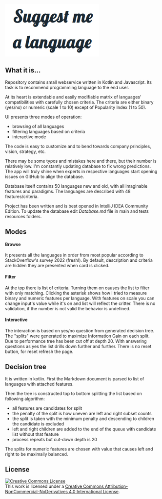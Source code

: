 ![image](banner.png)

## What it is...

Repository contains small webservice written in Kotlin and Javascript. Its task
is to recommend programming language to the end user.

At its heart is extendable and easily modifiable matrix of languages'
compatibilities with carefully chosen criteria. The criteria are 
either binary (yes/no) or numeric (scale 1 to 10) except of Popularity Index (1 to 50). 

UI presents three modes of operation:
* browsing of all languages
* filtering languages based on criteria
* interactive mode

The code is easy to customize and to bend towards company principles, vision,
strategy, etc.

There may be some typos and mistakes here and there, but their number is
relatively low. I'm constantly updating database to fix wrong predictions.
The app will truly shine when experts in respective languages start opening
issues on GitHub to align the database. 

Database itself contains 50 languages new and old, with all imaginable features
and paradigms. The languages are described with 48 features/criteria.

Project has been written and is best opened in IntelliJ IDEA Community Edition. To update the database
edit *Database.md* file in main and tests resources folders. 


## Modes

#### Browse

It presents all the languages in order from most popular according to 
StackOverflow's survey 2022 (fresh!). By default, description and criteria are hidden they are 
presented when card is clicked.

#### Filter

At the top there is list of criteria. Turning them on causes the list
to filter with only matching. Clicking the asterisk shows how I tried to measure binary and numeric features per language.
With features on scale you can change
input's value while it's on and list will reflect the critter.
There is no validation, if the number is not valid the behavior is undefined.

#### Interactive

The interaction is based on yes/no question from generated decision tree.
The "splits" were generated to maximize Information Gain on each split.
Due to performance tree has been cut off at depth 20. With answering 
questions as yes the list drills down further and further. There is no
reset button, for reset refresh the page.

## Decision tree

It is written in kotlin. First the Markdown document is parsed to list
of languages with attached features.

Then the tree is constructed top to bottom splitting the list based on
following algorithm:
* all features are candidates for split
* the penalty of the split is how uneven are left and right subset counts
* the split is taken with the minimum penalty and descending to children the candidate is excluded
* left and right children are added to the end of the queue with candidate list without that feature
* process repeats but cut-down depth is 20

The splits for numeric features are chosen with value that causes left and right to be maximally balanced.

## License

<a rel="license" href="http://creativecommons.org/licenses/by-nc-nd/4.0/"><img alt="Creative Commons License" style="border-width:0" src="https://i.creativecommons.org/l/by-nc-nd/4.0/88x31.png" /></a><br />This work is licensed under a <a rel="license" href="http://creativecommons.org/licenses/by-nc-nd/4.0/">Creative Commons Attribution-NonCommercial-NoDerivatives 4.0 International License</a>.



